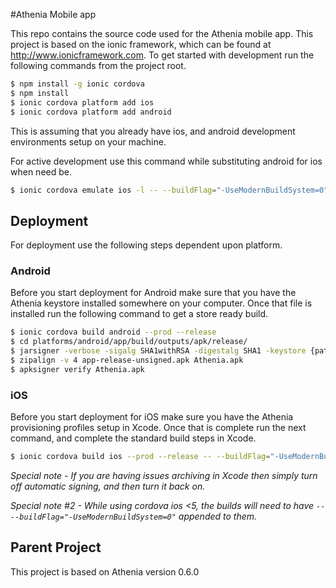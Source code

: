 #Athenia Mobile app

This repo contains the source code used for the Athenia mobile app. This project is based on the ionic framework, which can be found at http://www.ionicframework.com. To get started with development run the following commands from the project root.

```bash
$ npm install -g ionic cordova
$ npm install
$ ionic cordova platform add ios
$ ionic cordova platform add android
```

This is assuming that you already have ios, and android development environments setup on your machine.

For active development use this command while substituting android for ios when need be.
```bash
$ ionic cordova emulate ios -l -- --buildFlag="-UseModernBuildSystem=0"
```

## Deployment

For deployment use the following steps dependent upon platform.

### Android

Before you start deployment for Android make sure that you have the Athenia keystore installed somewhere on your computer. Once that file is installed run the following command to get a store ready build.

```bash
$ ionic cordova build android --prod --release
$ cd platforms/android/app/build/outputs/apk/release/
$ jarsigner -verbose -sigalg SHA1withRSA -digestalg SHA1 -keystore {path to keystore file} app-release-unsigned.apk {keystore alias}
$ zipalign -v 4 app-release-unsigned.apk Athenia.apk
$ apksigner verify Athenia.apk 
```

### iOS

Before you start deployment for iOS make sure you have the Athenia provisioning profiles setup in Xcode. Once that is complete run the next command, and complete the standard build steps in Xcode.

```bash
$ ionic cordova build ios --prod --release -- --buildFlag="-UseModernBuildSystem=0"
```

_Special note - If you are having issues archiving in Xcode then simply turn off automatic signing, and then turn it back on._ 

_Special note #2 - While using cordova ios <5, the builds will need to have `-- --buildFlag="-UseModernBuildSystem=0"` appended to them._

## Parent Project

This project is based on Athenia version 0.6.0
